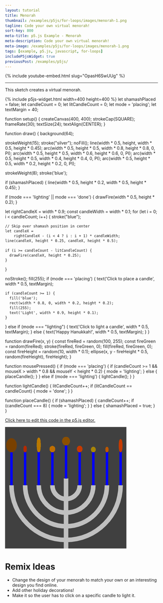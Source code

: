 ```yaml
---
layout: tutorial
title: Menorah
thumbnail: /examples/p5js/for-loops/images/menorah-1.png
tagline: Code your own virtual menorah!
sort-key: 800
meta-title: p5.js Example - Menorah
meta-description: Code your own virtual menorah!
meta-image: /examples/p5js/for-loops/images/menorah-1.png
tags: [example, p5.js, javascript, for-loops]
includeP5jsWidget: true
previousPost: /examples/p5js/
---
```


{% include youtube-embed.html slug="OpasH6SwUUg" %}

---

This sketch creates a virtual menorah.

{% include p5js-widget.html width=400 height=400 %}
let shamashPlaced = false;
let candleCount = 0;
let litCandleCount = 0;
let mode = 'placing';
let textMargin = 40;

function setup() {
  createCanvas(400, 400);
  strokeCap(SQUARE);
  frameRate(30);
  textSize(24);
  textAlign(CENTER);
}

function draw() {
  background(64);

  strokeWeight(15);
  stroke("silver");
  noFill();
  line(width * 0.5, height,
       width * 0.5, height * 0.45);
  arc(width * 0.5, height * 0.5,
      width * 0.8, height * 0.8, 0, PI);
  arc(width * 0.5, height * 0.5,
      width * 0.6, height * 0.6, 0, PI);
  arc(width * 0.5, height * 0.5,
      width * 0.4, height * 0.4, 0, PI);
  arc(width * 0.5, height * 0.5,
      width * 0.2, height * 0.2, 0, PI);

  strokeWeight(8);
  stroke('blue');

  if (shamashPlaced) {
    line(width * 0.5, height * 0.2,
         width * 0.5, height * 0.45);
  }

  if (mode === 'lighting' || mode === 'done') {
    drawFire(width * 0.5, height * 0.2);
  }

  let rightCandleX = width * 0.9;
  const candleWidth = width * 0.1;
  for (let i = 0; i < candleCount; i++) {
    stroke("blue");

    // Skip over shamash position in center
    let candleX =
        rightCandleX - (i < 4 ? i : i + 1) * candleWidth;
    line(candleX, height * 0.25, candleX, height * 0.5);

    if (i >= candleCount - litCandleCount) {
      drawFire(candleX, height * 0.25);
    }
  }

  noStroke();
  fill(255);
  if (mode === 'placing') {
    text('Click to place a candle', width * 0.5, textMargin);

    if (candleCount >= 1) {
      fill('blue');
      rect(width * 0.8, 0, width * 0.2, height * 0.2);
      fill(255);
      text('Light', width * 0.9, height * 0.1);
    }
  } else if (mode === "lighting") {
    text('Click to light a candle', width * 0.5, textMargin);
  } else {
    text('Happy Hanukkah!', width * 0.5, textMargin);
  }
}

function drawFire(x, y) {
  const fireRed = random(100, 255);
  const fireGreen = random(fireRed);
  stroke(fireRed, fireGreen, 0);
  fill(fireRed, fireGreen, 0);
  const fireHeight = random(10, width * 0.1);
  ellipse(x, y - fireHeight * 0.5,
          random(fireHeight), fireHeight);
}

function mousePressed() {
  if (mode === 'placing') {
    if (candleCount >= 1 &&
        mouseX > width * 0.8 && mouseY < height * 0.2) {
      mode = 'lighting';
    } else {
      placeCandle();
    }
  } else if (mode === 'lighting') {
    lightCandle();
  }
}

function lightCandle() {
  litCandleCount++;
  if (litCandleCount == candleCount) {
    mode = 'done';
  }
}

function placeCandle() {
  if (shamashPlaced) {
    candleCount++;
    if (candleCount === 8) {
      mode = 'lighting';
    }
  } else {
    shamashPlaced = true;
  }
}
</script>

[Click here to edit this code in the p5.js editor.](https://editor.p5js.org/KevinWorkman/sketches/jW1xyWvx7)

![menorah](/examples/p5js/for-loops/images/menorah-2.gif)

# Remix Ideas

- Change the design of your menorah to match your own or an interesting design you find online.
- Add other holiday decorations!
- Make it so the user has to click on a specific candle to light it.